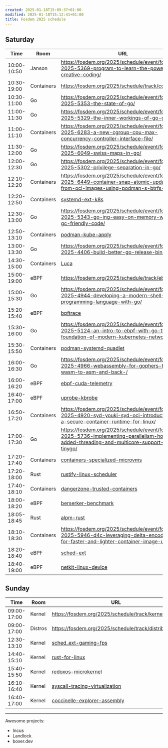 ```yaml
---
created: 2025-01-18T15:09:37+01:00
modified: 2025-01-18T15:12:41+01:00
title: Fosdem 2025 schedule
---
```


## Saturday

| Time | Room | URL |
|-|-|-|
| 10:00-10:50 | Janson | https://fosdem.org/2025/schedule/event/fosdem-2025-5369-program-to-learn-the-power-of-creative-coding/ |
| 10:30-19:00 | Containers | https://fosdem.org/2025/schedule/track/containers/ |
| 10:30-11:00 | Go | https://fosdem.org/2025/schedule/event/fosdem-2025-5353-the-state-of-go/ |
| 11:00-11:30 | Go | https://fosdem.org/2025/schedule/event/fosdem-2025-5329-the-inner-workings-of-go-generics/ |
| 11:00-11:10 | Containers | https://fosdem.org/2025/schedule/event/fosdem-2025-6283-a-new-cgroup-cpu-max-concurrency-controller-interface-file/ |
| 11:30-12:00 | Go | https://fosdem.org/2025/schedule/event/fosdem-2025-6049-swiss-maps-in-go/ |
| 12:00-12:30 | Go | https://fosdem.org/2025/schedule/event/fosdem-2025-5302-privilege-separation-in-go/ |
| 12:10-12:20 | Containers | https://fosdem.org/2025/schedule/event/fosdem-2025-6449-container-snap-atomic-updates-from-oci-images-using-podman-s-btrfs-driver/ |
| 12:20-12:50 | Containers | [systemd-ext-k8s](https://fosdem.org/2025/schedule/event/fosdem-2025-4677-immutable-all-the-way-down-using-system-extensions-to-ship-kubernetes/) |
| 12:30-13:00 | Go | https://fosdem.org/2025/schedule/event/fosdem-2025-5343-go-ing-easy-on-memory-writing-gc-friendly-code/ |
| 12:50-13:10 | Containers | [podman-kube-apply](https://fosdem.org/2025/schedule/event/fosdem-2025-5759-play-with-kube-using-podman/) |
| 13:00-13:30 | Go | https://fosdem.org/2025/schedule/event/fosdem-2025-4406-build-better-go-release-binaries/ |
| 14:30-15:00 | Containers | [Luca](https://fosdem.org/2025/schedule/event/fosdem-2025-5759-play-with-kube-using-podman/) |
| 15:00-19:00 | eBPF | https://fosdem.org/2025/schedule/track/ebpf |
| 15:00-15:30 | Go | https://fosdem.org/2025/schedule/event/fosdem-2025-4944-developing-a-modern-shell-and-programming-language-with-go/ |
| 15:20-15:40 | eBPF | [bpftrace](https://fosdem.org/2025/schedule/event/fosdem-2025-4967-bpftrace-a-path-to-the-ultimate-linux-tracing-tool/) |
| 15:30-16:00 | Go | https://fosdem.org/2025/schedule/event/fosdem-2025-5124-an-intro-to-ebpf-with-go-the-foundation-of-modern-kubernetes-networking/ |
| 15:30-15:50 | Containers | [podman-systemd-quadlet](https://fosdem.org/2025/schedule/event/fosdem-2025-5383-running-containers-under-systemd-exploring-podman-quadlet/) |
| 16:00-16:30 | Go | https://fosdem.org/2025/schedule/event/fosdem-2025-4966-webassembly-for-gophers-from-wasm-to-asm-and-back-/ |
| 16:00-16:20 | eBPF | [ebpf-cuda-telemetry](https://fosdem.org/2025/schedule/event/fosdem-2025-5162-auto-instrumentation-for-gpu-performance-using-ebpf/) |
| 16:40-17:00 | eBPF | [uprobe-kbrobe](https://fosdem.org/2025/schedule/event/fosdem-2025-6260-latest-kprobe-and-uprobe-development/) |
| 16:50-17:20 | Containers | https://fosdem.org/2025/schedule/event/fosdem-2025-4920-syd-youki-syd-oci-introduction-to-a-secure-container-runtime-for-linux/ |
| 17:00-17:30 | Go | https://fosdem.org/2025/schedule/event/fosdem-2025-5736-implementing-parallelism-how-we-added-threading-and-multicore-support-in-tinygo/ |
| 17:20-17:40 | Containers | [containers-specialized-microvms](https://fosdem.org/2025/schedule/event/fosdem-2025-6284-less-overhead-strong-isolation-running-containers-in-minimal-specialized-linux-vms/) |
| 17:20-18:00 | Rust | [rustify-linux-scheduler](https://fosdem.org/2025/schedule/event/fosdem-2025-4620-rust-ifying-the-linux-kernel-scheduler-in-user-space-/) |
| 17:40-18:10 | Containers | [dangerzone-trusted-containers](https://fosdem.org/2025/schedule/event/fosdem-2025-6251-dangerzone-containers-that-contain-containers-that-contain-attackers/) |
| 18:00-18:20 | eBPF | [berserker-benchmark](https://fosdem.org/2025/schedule/event/fosdem-2025-4294-five-silly-things-to-do-when-benchmarking-your-bpf-program/) |
| 18:05-18:45 | Rust | [alpm-rust](https://fosdem.org/2025/schedule/event/fosdem-2025-6259-adventures-in-oxidizing-arch-linux-package-management/) |
| 18:10-18:30 | Containers | https://fosdem.org/2025/schedule/event/fosdem-2025-5946-d4c-leveraging-delta-encodings-for-faster-and-lighter-container-image-updating/ |
| 18:20-18:40 | eBPF | [sched-ext](https://fosdem.org/2025/schedule/event/fosdem-2025-4458-writing-a-minimal-scheduler-with-ebpf-schedext-and-c/) |
| 18:40-19:00 | eBPF | [netkit-linux-device](https://fosdem.org/2025/schedule/event/fosdem-2025-4045-an-introduction-to-netkit-the-bpf-programmable-network-device/) |

## Sunday

| Time | Room | URL |
|-|-|-|
| 09:00-17:00 | Kernel | https://fosdem.org/2025/schedule/track/kernel/ |
| 09:00-17:00 | Distros | https://fosdem.org/2025/schedule/track/distributions/ |
| 12:30-13:10 | Kernel | [sched_ext-gaming-fps](https://fosdem.org/2025/schedule/event/fosdem-2025-4618-level-up-your-linux-gaming-how-schedext-can-save-your-fps/) |
| 14:40-15:10 | Kernel | [rust-for-linux](https://fosdem.org/2025/schedule/event/fosdem-2025-5875-rust-for-linux-an-overview/) |
| 15:40-15:50 | Kernel | [redoxos-microkernel](https://fosdem.org/2025/schedule/event/fosdem-2025-5973-redox-os-a-microkernel-based-unix-like-os/) |
| 16:10-16:40 | Kernel | [syscall-tracing-virtualization](https://fosdem.org/2025/schedule/event/fosdem-2025-6231-status-and-desiderata-for-syscall-tracing-and-virtualization-support/) |
| 16:40-17:00 | Kernel | [coccinelle-explorer-assembly](https://fosdem.org/2025/schedule/event/fosdem-2025-6515-coccinelle-explorer-learning-semantic-patching-interactively/) |


---

Awesome projects:
- Incus
- Landlock
- boxer.dev


